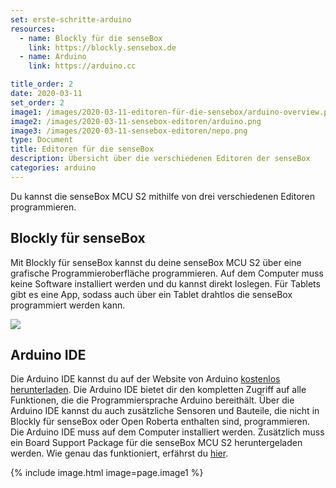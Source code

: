 ```yaml
---
set: erste-schritte-arduino
resources:
  - name: Blockly für die senseBox
    link: https://blockly.sensebox.de
  - name: Arduino
    link: https://arduino.cc

title_order: 2
date: 2020-03-11
set_order: 2
image1: /images/2020-03-11-editoren-für-die-sensebox/arduino-overview.png
image2: /images/2020-03-11-sensebox-editoren/arduino.png
image3: /images/2020-03-11-sensebox-editoren/nepo.png
type: Document
title: Editoren für die senseBox
description: Übersicht über die verschiedenen Editoren der senseBox
categories: arduino
---
```


Du kannst die senseBox MCU S2 mithilfe von drei verschiedenen Editoren programmieren.

## Blockly für senseBox

Mit Blockly für senseBox kannst du deine senseBox MCU S2 über eine grafische Programmieroberfläche programmieren. Auf dem Computer muss keine Software installiert werden und du kannst direkt loslegen. Für Tablets gibt es eine App, sodass auch über ein Tablet drahtlos die senseBox programmiert werden kann.

![](/images/2020-03-10-editoren-für-die-sensebox/blockly.png)

## Arduino IDE

Die Arduino IDE kannst du auf der Website von Arduino <a href="https://arduino.cc/downloads">kostenlos herunterladen</a>. Die Arduino IDE bietet dir den kompletten Zugriff auf alle Funktionen, die die Programmiersprache Arduino bereithält. Über die Arduino IDE kannst du auch zusätzliche Sensoren und Bauteile, die nicht in Blockly für senseBox oder Open Roberta enthalten sind, programmieren. Die Arduino IDE muss auf dem Computer installiert werden. Zusätzlich muss ein Board Support Package für die senseBox MCU S2 heruntergeladen werden. Wie genau das funktioniert, erfährst du [hier](/allgemein/board-support-package-installieren/).

{% include image.html image=page.image1 %}
